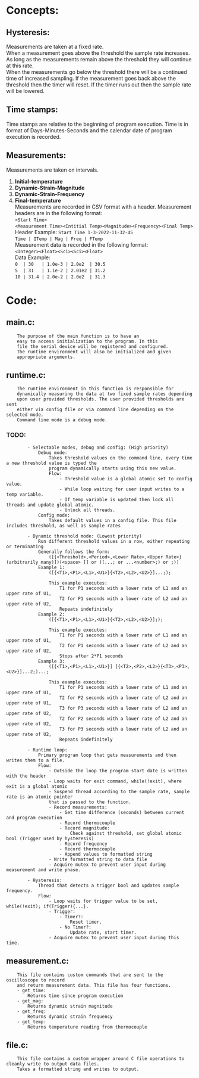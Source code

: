 # Concepts:

## Hysteresis:

Measurements are taken at a fixed rate.  
When a measurement goes above the threshold the sample rate increases. As long as the measurements remain above the threshold they will continue at this rate.  
When the measurements go below the threshold there will be a continued time of increased sampling. If the measurement goes back above the threshold then the timer will reset. If the timer runs out then the sample rate will be lowered.  

## Time stamps:

Time stamps are relative to the beginning of program execution. Time is in format of Days-Minutes-Seconds and the calendar date of program execution is recorded.  

## Measurements:

Measurements are taken on intervals.  
1. **Initial-temperature**
2. **Dynamic-Strain-Magnitude**
3. **Dynamic-Strain-Frequency**
4. **Final-temperature**  
Measurements are recorded in CSV format with a header.
Measurement headers are in the following format:  
    `<Start Time>`  
    `<Measurement Time><Intitial Temp><Magnitude><Frequency><Final Temp>`  
    Header Example:
        `Start Time 1-3-2022-11-32-45`  
        `Time | ITemp | Mag | Freq | FTemp`  
Measurement data is recorded in the following format:  
    `<Integer><Float><Sci><Sci><Float>`  
    Data Example:  
        `0  | 30   | 1.0e-3 | 2.0e2  | 30.5`  
        `5  | 31   | 1.1e-2 | 2.01e2 | 31.2`  
        `10 | 31.4 | 2.0e-2 | 2.0e2  | 31.3`  

# Code:

## main.c:

        The purpose of the main function is to have an
        easy to access initialization to the program. In this
        file the serial device will be registered and configured.
        The runtime environment will also be initialized and given
        appropriate arguments.
## runtime.c:

        The runtime environment in this function is responsible for
        dynamically measuring the data at two fixed sample rates depending
        upon user provided thresholds. The user provided thresholds are sent
        either via config file or via command line depending on the selected mode.
        Command line mode is a debug mode.
### TODO:

            - Selectable modes, debug and config: (High priority)
                Debug mode:
                    Takes threshold values on the command line, every time a new threshold value is typed the
                    program dynamically starts using this new value.
                    Flow:
                        - Threshold value is a global atomic set to config value.
                        - While loop waiting for user input writes to a temp variable.
                        - If temp variable is updated then lock all threads and update global atomic.
                        - Unlock all threads.
                Config mode:
                    Takes default values in a config file. This file includes threshold, as well as sample rates

            - Dynamic threshold mode: (Lowest priority)
                Run different threshold values in a row, either repeating or terminating
                Generally follows the form:
                    ([{<Threshold>,<Period>,<Lower Rate>,<Upper Rate>}(arbitrarily many)])(<space> [] or ((...; or ...<number>;) or ;))
                Example 1:
                    ([{<T1>,<P1>,<L1>,<U1>}{<T2>,<L2>,<U2>}]...;);

                    This example executes:
                        T1 for P1 seconds with a lower rate of L1 and an upper rate of U1,
                        T2 for P1 seconds with a lower rate of L2 and an upper rate of U2,
                        Repeats indefinitely
                Example 2:
                    ([{<T1>,<P1>,<L1>,<U1>}{<T2>,<L2>,<U2>}];);

                    This example executes:
                        T1 for P1 seconds with a lower rate of L1 and an upper rate of U1,
                        T2 for P1 seconds with a lower rate of L2 and an upper rate of U2,
                        Stops after 2*P1 seconds
                Example 3:
                    ([{<T1>,<P1>,<L1>,<U1>}] [{<T2>,<P2>,<L2>}{<T3>,<P3>,<U2>}]...2;)...;

                    This example executes:
                        T1 for P1 seconds with a lower rate of L1 and an upper rate of U1,
                        T2 for P2 seconds with a lower rate of L2 and an upper rate of U1,
                        T3 for P3 seconds with a lower rate of L2 and an upper rate of U2,
                        T2 for P2 seconds with a lower rate of L2 and an upper rate of U2,
                        T3 for P3 seconds with a lower rate of L2 and an upper rate of U2,
                        Repeats indefinitely

            - Runtime loop:
                Primary program loop that gets measurements and then writes them to a file.
                Flow:
                    - Outside the loop the program start date is written with the header
                    - Loop waits for exit command, while(!exit), where exit is a global atomic
                    - Suspend thread according to the sample rate, sample rate is an atomic pointer
                    that is passed to the function.
                    - Record measurements:
                        - Get time difference (seconds) between current and program execution
                        - Record thermocouple
                        - Record magnitude:
                            Check against threshold, set global atomic bool (Trigger used by hysteresis)
                        - Record frequency
                        - Record thermocouple
                        - Append values to formatted string
                    - Write formatted string to data file
                    - Acquire mutex to prevent user input during measurement and write phase.

            - Hysteresis:
                Thread that detects a trigger bool and updates sample frequency.
                Flow:
                    - Loop waits for trigger value to be set, while(!exit); if(Trigger){...}.
                    - Trigger:
                        - Timer?:
                            Reset timer.
                        - No Timer?:
                            Update rate, start timer.
                    - Acquire mutex to prevent user input during this time.

## measurement.c:

        This file contains custom commands that are sent to the oscilloscope to record
        and return measurement data. This file has four functions.
        - get_time:
            Returns time since program execution
        - get_mag:
            Returns dynamic strain magnitude
        - get_freq:
            Returns dynamic strain frequency
        - get_temp:
            Returns temperature reading from thermocouple

## file.c:

        This file contains a custom wrapper around C file operations to cleanly write to output data files.
        Takes a formatted string and writes to output.